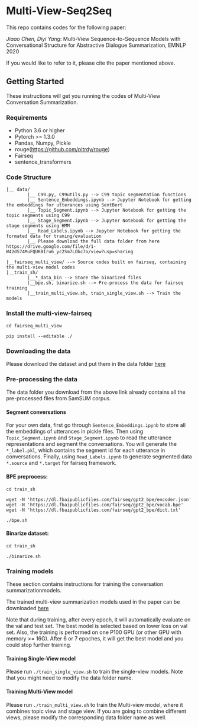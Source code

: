 # Multi-View-Seq2Seq
This repo contains codes for the following paper: 

*Jiaao Chen, Diyi Yang*: Multi-View Sequence-to-Sequence Models with Conversational Structure for Abstractive Dialogue Summarization,  EMNLP 2020

If you would like to refer to it, please cite the paper mentioned above. 


## Getting Started
These instructions will get you running the codes of Multi-View Conversation Summarization.

### Requirements
* Python 3.6 or higher
* Pytorch >= 1.3.0
* Pandas, Numpy, Pickle
* rouge(https://github.com/pltrdy/rouge)
* Fairseq
* sentence_transformers


### Code Structure
```
|__ data/
        |__ C99.py, C99utils.py --> C99 topic segmentation functions
        |__ Sentence_Embeddings.ipynb --> Jupyter Notebook for getting the embeddings for utterances using SentBert
        |__ Topic_Segment.ipynb --> Jupyter Notebook for getting the topic segments using C99
        |__ Stage_Segment.ipynb --> Jupyter Notebook for getting the stage segments using HMM
        |__ Read_Labels.ipynb --> Jupyter Notebook for getting the formated data for traning/evaluation
        |__ Please download the full data folder from here https://drive.google.com/file/d/1-W42dS74MuFQUKBIru6_yc2Sm7LObc7o/view?usp=sharing

|__fairseq_multi_view/ --> Source codes built on fairseq, containing the multi-view model codes
|__train_sh/
        |__*_data_bin --> Store the binarized files
        |__bpe.sh, binarize.sh --> Pre-process the data for fairseq training
        |__train_multi_view.sh, train_single_view.sh --> Train the models
```

### Install the multi-view-fairseq

```
cd fairseq_multi_view

pip install --editable ./
```


### Downloading the data
Please download the dataset and put them in the data folder [here](https://drive.google.com/file/d/1-W42dS74MuFQUKBIru6_yc2Sm7LObc7o/view?usp=sharing)

### Pre-processing the data

The data folder you download from the above link already contains all the pre-processed files from SamSUM corpus.

#### Segment conversations

For your own data, first go through `Sentence_Embeddings.ipynb` to store all the embeddings of utterances in pickle files. Then using `Topic_Segment.ipynb` and `Stage_Segment.ipynb` to read the utterance representations and segment the conversations. You will generate the `*_label.pkl`, which contains the segment id for each utterance in conversations. Finally, using `Read_Labels.ipynb` to generate segmented data `*.source` and `*.target` for fairseq framework.

#### BPE preprocess:

```
cd train_sh

wget -N 'https://dl.fbaipublicfiles.com/fairseq/gpt2_bpe/encoder.json'
wget -N 'https://dl.fbaipublicfiles.com/fairseq/gpt2_bpe/vocab.bpe'
wget -N 'https://dl.fbaipublicfiles.com/fairseq/gpt2_bpe/dict.txt'

./bpe.sh
```

#### Binarize dataset:
```
cd train_sh

./binarize.sh
```

### Training models

These section contains instructions for training the conversation summarizationmodels.

The trained multi-view summarization models used in the paper can be downloaded [here](https://drive.google.com/file/d/1Rhzxk1B7oaKi85Gsxr_8WcqTRx23HO-y/view?usp=sharing)

Note that during training, after every epoch, it will automatically evaluate on the val and test set. The best model is selected based on lower loss on val set. Also, the training is performed on one P100 GPU (or other GPU with memory >= 16G). After 6 or 7 epoches, it will get the best model and you could stop further training.

#### Training Single-View model
Please run `./train_single_view.sh` to train the single-view models. Note that you might need to modify the data folder name.


#### Training Multi-View model
Please run `./train_multi_view.sh` to train the Multi-view model, where it combines topic view and stage view. If you are going to combine different views, please modify the corresponding data folder name as well.









